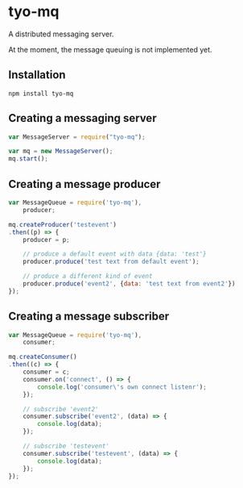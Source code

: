 # tyo-mq

A distributed messaging server.

At the moment, the message queuing is not implemented yet.

## Installation
    npm install tyo-mq

## Creating a messaging server

```javascript
var MessageServer = require("tyo-mq");

var mq = new MessageServer();
mq.start();
```

## Creating a message producer

```javascript
var MessageQueue = require('tyo-mq'),
    producer;

mq.createProducer('testevent')
.then((p) => {
    producer = p;

    // produce a default event with data {data: 'test'}
    producer.produce('test text from default event');

    // produce a different kind of event
    producer.produce('event2', {data: 'test text from event2'})
});
```

## Creating a message subscriber

```javascript
var MessageQueue = require('tyo-mq'),
    consumer;

mq.createConsumer()
.then((c) => {
    consumer = c;
    consumer.on('connect', () => {
        console.log('consumer\'s own connect listenr');
    });

    // subscribe 'event2'
    consumer.subscribe('event2', (data) => {
        console.log(data);
    });

    // subscribe 'testevent'
    consumer.subscribe('testevent', (data) => {
        console.log(data);
    });
});
```